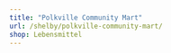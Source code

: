 ```yaml
---
title: "Polkville Community Mart"
url: /shelby/polkville-community-mart/
shop: Lebensmittel
---
```


